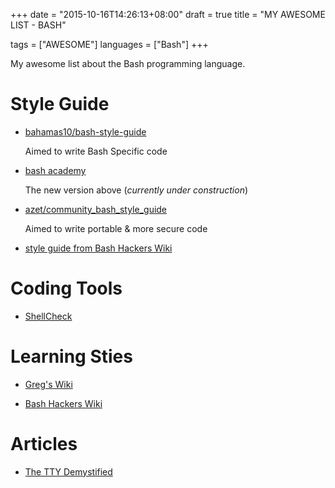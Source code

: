 +++
date      = "2015-10-16T14:26:13+08:00"
draft     = true
title     = "MY AWESOME LIST - BASH"

tags      = ["AWESOME"]
languages = ["Bash"]
+++

My awesome list about the Bash programming language.
<!--more-->

# Style Guide

+ [bahamas10/bash-style-guide](https://github.com/bahamas10/bash-style-guide)

    Aimed to write Bash Specific code

+ [bash academy](http://guide.bash.academy)

    The new version above (_currently under construction_)

+ [azet/community_bash_style_guide](https://github.com/azet/community_bash_style_guide)

    Aimed to write portable & more secure code

+ [style guide from Bash Hackers Wiki](http://wiki.bash-hackers.org/scripting/style)

# Coding Tools

+ [ShellCheck](https://github.com/koalaman/shellcheck.git)

# Learning Sties

+ [Greg's Wiki](http://mywiki.wooledge.org)

+ [Bash Hackers Wiki](http://wiki.bash-hackers.org)

# Articles

+ [The TTY Demystified](http://www.linusakesson.net/programming/tty/)
